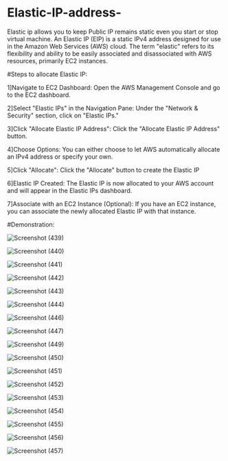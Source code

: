 # Elastic-IP-address-
Elastic ip allows you to keep Public IP remains static even you start or stop virtual machine.
An Elastic IP (EIP) is a static IPv4 address designed for use in the Amazon Web Services (AWS) cloud. The term "elastic" refers to its flexibility and ability to be easily associated and disassociated with AWS resources, primarily EC2 instances. 

#Steps to allocate Elastic IP:

1]Navigate to EC2 Dashboard:
Open the AWS Management Console and go to the EC2 dashboard.

2]Select "Elastic IPs" in the Navigation Pane:
Under the "Network & Security" section, click on "Elastic IPs."

3]Click "Allocate Elastic IP Address":
Click the "Allocate Elastic IP Address" button.

4]Choose Options:
You can either choose to let AWS automatically allocate an IPv4 address or specify your own.

5]Click "Allocate":
Click the "Allocate" button to create the Elastic IP

6]Elastic IP Created:
The Elastic IP is now allocated to your AWS account and will appear in the Elastic IPs dashboard.

7]Associate with an EC2 Instance (Optional):
If you have an EC2 instance, you can associate the newly allocated Elastic IP with that instance.

#Demonstration:


![Screenshot (439)](https://github.com/vishakhadhonde9/Elastic-IP-address/assets/97825776/c00f1aa9-940b-42ad-be16-5855f17f83e0)

![Screenshot (440)](https://github.com/vishakhadhonde9/Elastic-IP-address/assets/97825776/db024e89-1d65-4205-b5b8-24e84a73f90b)

![Screenshot (441)](https://github.com/vishakhadhonde9/Elastic-IP-address/assets/97825776/ba0e490e-40b7-4624-96df-735d1059716b)

![Screenshot (442)](https://github.com/vishakhadhonde9/Elastic-IP-address/assets/97825776/ffe89216-7dd5-400e-ac8e-b3e2d4dc0b86)

![Screenshot (443)](https://github.com/vishakhadhonde9/Elastic-IP-address/assets/97825776/cdf61973-59a5-4323-8cbe-964e85e5aeb4)

![Screenshot (444)](https://github.com/vishakhadhonde9/Elastic-IP-address/assets/97825776/f5ac0ec6-8604-4044-8b4a-cbf166f7f842)

![Screenshot (446)](https://github.com/vishakhadhonde9/Elastic-IP-address/assets/97825776/5509896e-3349-437c-8e91-48a6be145d49)

![Screenshot (447)](https://github.com/vishakhadhonde9/Elastic-IP-address/assets/97825776/cd8cffe9-cab1-4278-bd63-3d3463a86086)

![Screenshot (449)](https://github.com/vishakhadhonde9/Elastic-IP-address/assets/97825776/1fff8fff-4804-4521-92cf-35cf5a95c7e8)

![Screenshot (450)](https://github.com/vishakhadhonde9/Elastic-IP-address/assets/97825776/3b228882-a98b-4b72-894b-4eba541034cf)


![Screenshot (451)](https://github.com/vishakhadhonde9/Elastic-IP-address/assets/97825776/ee31e5d8-820a-43cf-9a1b-ae88b58f347c)

![Screenshot (452)](https://github.com/vishakhadhonde9/Elastic-IP-address/assets/97825776/632a9627-bf74-4c63-ab5c-cf054602c62b)

![Screenshot (453)](https://github.com/vishakhadhonde9/Elastic-IP-address/assets/97825776/ec0d9b65-9ce6-4c26-8c31-e71aa6f87743)

![Screenshot (454)](https://github.com/vishakhadhonde9/Elastic-IP-address/assets/97825776/2d7184bf-f337-4a8d-aebf-4803143ddfb5)

![Screenshot (455)](https://github.com/vishakhadhonde9/Elastic-IP-address/assets/97825776/10a0a8fe-5f67-4681-a411-e7393fef98b9)

![Screenshot (456)](https://github.com/vishakhadhonde9/Elastic-IP-address/assets/97825776/9fcfd450-08e2-4add-bf72-0ccd55f2f0b4)

![Screenshot (457)](https://github.com/vishakhadhonde9/Elastic-IP-address/assets/97825776/c73022f7-b873-4476-b88a-44292d599be3)





























